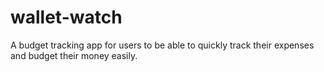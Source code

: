# wallet-watch
A budget tracking app for users to be able to quickly track their expenses and budget their money easily.

